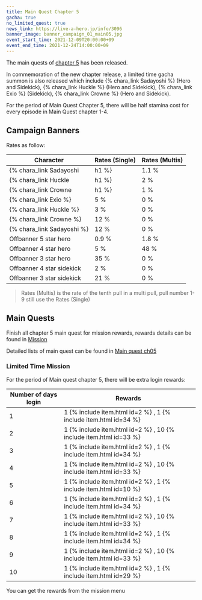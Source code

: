 ```yaml
---
title: Main Quest Chapter 5
gacha: true
no_limited_quest: true
news_link: https://live-a-hero.jp/info/3096
banner_image: banner_campaign_01_main05.jpg 
event_start_time: 2021-12-09T20:00:00+09
event_end_time: 2021-12-24T14:00:00+09
---
```


The main quests of [chapter 5](/main_quests/chapter05/) has been released.

In commemoration of the new chapter release, a limited time gacha summon is also released which include {% chara_link Sadayoshi %} (Hero and Sidekick), {% chara_link Huckle %} (Hero and Sidekick), {% chara_link Exio %} (Sidekick), {% chara_link Crowne %} (Hero and Sidekick).

For the period of Main Quest Chapter 5, there will be half stamina cost for every episode in Main Quest chapter 1-4.

## Campaign Banners

Rates as follow:

| Character                                                | Rates (Single) | Rates (Multis) |
|----------------------------------------------------------|----------------|----------------|
| {% chara_link Sadayoshi|h1 %}                            | 1.1 %            | 2.2 %            |
| {% chara_link Huckle|h1 %}                               | 2 %              | 32 %             |
| {% chara_link Crowne|h1 %}                               | 1 %              | 16 %             |
| {% chara_link Exio %}                                    | 5 %              | 0 %              |
| {% chara_link Huckle %}                                  | 3 %              | 0 %              |
| {% chara_link Crowne %}                                  | 12 %             | 0 %              |
| {% chara_link Sadayoshi %}                                | 12 %             | 0 %              |
| Offbanner 5 star hero                                    | 0.9 %            | 1.8 %            |
| Offbanner 4 star hero                                    | 5 %              | 48 %             |
| Offbanner 3 star hero                                    | 35 %             | 0 %              |
| Offbanner 4 star sidekick                                | 2 %              | 0 %              |
| Offbanner 3 star sidekick                                | 21 %             | 0 %              |

>Rates (Multis) is the rate of the tenth pull in a multi pull, pull number 1-9 still use the Rates (Single)

## Main Quests

Finish all chapter 5 main quest for mission rewards, rewards details can be found in [Mission](/guide/mission/#main-quest)

Detailed lists of main quest can be found in [Main quest ch05](/main_quests/chapter05/)

### Limited Time Mission

For the period of Main quest chapter 5, there will be extra login rewards:

| Number of days login  | Rewards      |
|----|----------------|
| 1  | 1 {% include item.html id=2 %} , 1 {% include item.html id=34 %}   |
| 2  | 1 {% include item.html id=2 %} , 10 {% include item.html id=33 %}  |
| 3  | 1 {% include item.html id=2 %} , 1 {% include item.html id=34 %}   |
| 4  | 1 {% include item.html id=2 %} , 10 {% include item.html id=33 %}  |
| 5  | 1 {% include item.html id=2 %} , 1 {% include item.html id=10 %}   |
| 6  | 1 {% include item.html id=2 %} , 1 {% include item.html id=34 %}   |
| 7  | 1 {% include item.html id=2 %} , 10 {% include item.html id=33 %}  |
| 8  | 1 {% include item.html id=2 %} , 1 {% include item.html id=34 %}   |
| 9  | 1 {% include item.html id=2 %} , 10 {% include item.html id=33 %}  |
| 10 | 1 {% include item.html id=2 %} , 1 {% include item.html id=29 %}  |

You can get the rewards from the mission menu
